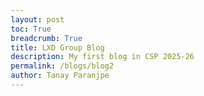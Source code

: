 ```yaml
---
layout: post
toc: True
breadcrumb: True
title: LXD Group Blog
description: My first blog in CSP 2025-26
permalink: /blogs/blog2
author: Tanay Paranjpe 
---
```


<!DOCTYPE html>
<html lang="en">
<head>
    <meta charset="UTF-8">
    <meta name="viewport" content="width=device-width, initial-scale=1.0">
    <title>Mastering Jekyll Theme Switching: An Interactive Guide</title>
    <style>
        * {
            margin: 0;
            padding: 0;
            box-sizing: border-box;
        }
        
        body {
            font-family: 'Inter', -apple-system, BlinkMacSystemFont, sans-serif;
            line-height: 1.7;
            color: #2c3e50;
            background: linear-gradient(135deg, #667eea 0%, #764ba2 100%);
            min-height: 100vh;
        }
        
        .container {
            max-width: 1200px;
            margin: 0 auto;
            padding: 20px;
        }
        
        .hero {
            text-align: center;
            padding: 60px 0;
            background: rgba(255, 255, 255, 0.1);
            backdrop-filter: blur(10px);
            border-radius: 20px;
            margin-bottom: 40px;
            color: white;
        }
        
        .hero h1 {
            font-size: 3.5rem;
            font-weight: 800;
            margin-bottom: 20px;
            text-shadow: 2px 2px 4px rgba(0,0,0,0.3);
        }
        
        .hero p {
            font-size: 1.3rem;
            opacity: 0.9;
            max-width: 600px;
            margin: 0 auto;
        }
        
        .content-card {
            background: white;
            border-radius: 15px;
            padding: 40px;
            margin-bottom: 30px;
            box-shadow: 0 20px 40px rgba(0,0,0,0.1);
            transition: transform 0.3s ease;
        }
        
        .content-card:hover {
            transform: translateY(-5px);
        }
        
        .section-title {
            font-size: 2.2rem;
            color: #2c3e50;
            margin-bottom: 25px;
            padding-bottom: 10px;
            border-bottom: 3px solid #667eea;
            display: flex;
            align-items: center;
            gap: 15px;
        }
        
        .icon {
            font-size: 2rem;
        }
        
        .code-block {
            background: #1a1a1a;
            color: #e6e6e6;
            padding: 25px;
            border-radius: 10px;
            margin: 20px 0;
            font-family: 'Monaco', 'Menlo', monospace;
            overflow-x: auto;
            border-left: 4px solid #667eea;
        }
        
        .code-block pre {
            margin: 0;
            white-space: pre-wrap;
        }
        
        .interactive-demo {
            background: linear-gradient(45deg, #f8f9fa, #e9ecef);
            border: 2px dashed #667eea;
            border-radius: 15px;
            padding: 30px;
            margin: 25px 0;
            text-align: center;
        }
        
        .theme-selector {
            display: grid;
            grid-template-columns: repeat(auto-fit, minmax(200px, 1fr));
            gap: 20px;
            margin: 20px 0;
        }
        
        .theme-option {
            background: white;
            border: 2px solid #e9ecef;
            border-radius: 10px;
            padding: 20px;
            cursor: pointer;
            transition: all 0.3s ease;
            text-align: center;
        }
        
        .theme-option:hover {
            border-color: #667eea;
            transform: scale(1.05);
            box-shadow: 0 10px 20px rgba(102, 126, 234, 0.2);
        }
        
        .theme-option.active {
            background: #667eea;
            color: white;
            border-color: #667eea;
        }
        
        .warning-box {
            background: #fff3cd;
            border: 1px solid #ffeaa7;
            border-radius: 10px;
            padding: 20px;
            margin: 20px 0;
            border-left: 5px solid #fdcb6e;
        }
        
        .error-box {
            background: #f8d7da;
            border: 1px solid #f5c6cb;
            border-radius: 10px;
            padding: 20px;
            margin: 20px 0;
            border-left: 5px solid #e74c3c;
        }
        
        .success-box {
            background: #d4edda;
            border: 1px solid #c3e6cb;
            border-radius: 10px;
            padding: 20px;
            margin: 20px 0;
            border-left: 5px solid #00b894;
        }
        
        .step {
            background: #f8f9fa;
            border-radius: 10px;
            padding: 25px;
            margin: 20px 0;
            border-left: 5px solid #667eea;
        }
        
        .step-number {
            background: #667eea;
            color: white;
            width: 30px;
            height: 30px;
            border-radius: 50%;
            display: inline-flex;
            align-items: center;
            justify-content: center;
            font-weight: bold;
            margin-right: 15px;
        }
        
        .terminal {
            background: #1a1a1a;
            color: #00ff00;
            padding: 20px;
            border-radius: 10px;
            font-family: 'Monaco', monospace;
            margin: 15px 0;
        }
        
        .file-tree {
            background: #f8f9fa;
            border: 1px solid #e9ecef;
            border-radius: 10px;
            padding: 20px;
            margin: 20px 0;
            font-family: 'Monaco', monospace;
            font-size: 0.9rem;
        }
        
        .collapsible {
            background: #667eea;
            color: white;
            cursor: pointer;
            padding: 18px;
            border: none;
            text-align: left;
            outline: none;
            font-size: 1.1rem;
            font-weight: 600;
            border-radius: 10px;
            margin: 10px 0;
            width: 100%;
            transition: all 0.3s ease;
        }
        
        .collapsible:hover {
            background: #5a67d8;
        }
        
        .collapsible-content {
            display: none;
            padding: 20px;
            background: #f8f9fa;
            border-radius: 0 0 10px 10px;
        }
        
        .collapsible-content.active {
            display: block;
        }
        
        .quiz-container {
            background: linear-gradient(45deg, #667eea, #764ba2);
            color: white;
            border-radius: 15px;
            padding: 30px;
            margin: 30px 0;
        }
        
        .quiz-question {
            font-size: 1.2rem;
            margin-bottom: 20px;
        }
        
        .quiz-options {
            display: grid;
            gap: 10px;
        }
        
        .quiz-option {
            background: rgba(255, 255, 255, 0.1);
            border: 1px solid rgba(255, 255, 255, 0.3);
            color: white;
            padding: 15px;
            border-radius: 8px;
            cursor: pointer;
            transition: all 0.3s ease;
        }
        
        .quiz-option:hover {
            background: rgba(255, 255, 255, 0.2);
        }
        
        .quiz-option.correct {
            background: #00b894;
            border-color: #00b894;
        }
        
        .quiz-option.incorrect {
            background: #e74c3c;
            border-color: #e74c3c;
        }
        
        @media (max-width: 768px) {
            .hero h1 {
                font-size: 2.5rem;
            }
            
            .content-card {
                padding: 25px;
            }
            
            .theme-selector {
                grid-template-columns: 1fr;
            }
        }
    </style>
</head>
<body>
    <div class="container">
        <div class="hero">
            <h1>🎨 Mastering Jekyll Theme Switching</h1>
            <p>An interactive guide to implementing flexible theme systems with real-world troubleshooting</p>
        </div>

        <div class="content-card">
            <h2 class="section-title">
                <span class="icon">🎯</span>
                Learning Objectives
            </h2>
            <ul>
                <li>Understand the architecture of Jekyll theme switching systems</li>
                <li>Implement a Makefile-based theme switching mechanism</li>
                <li>Troubleshoot common issues and edge cases</li>
                <li>Design flexible override systems for customization</li>
            </ul>
        </div>

        <div class="content-card">
            <h2 class="section-title">
                <span class="icon">🏗️</span>
                Understanding the Architecture
            </h2>
            
            <p>Before diving into implementation, let's understand how Jekyll theme switching works at a fundamental level.</p>
            
            <div class="interactive-demo">
                <h3>📁 Directory Structure Visualization</h3>
                <div class="file-tree" id="file-tree">
                    <div>📂 your-project/</div>
                    <div style="margin-left: 20px;">📂 _themes/</div>
                    <div style="margin-left: 40px;">📂 minima/</div>
                    <div style="margin-left: 60px;">📄 _config.yml</div>
                    <div style="margin-left: 60px;">📄 Gemfile</div>
                    <div style="margin-left: 60px;">📄 opencs.html</div>
                    <div style="margin-left: 60px;">📂 _layouts/</div>
                    <div style="margin-left: 80px;">📄 post.html</div>
                    <div style="margin-left: 80px;">📄 page.html</div>
                    <div style="margin-left: 40px;">📂 text/</div>
                    <div style="margin-left: 60px;">📄 _config.yml</div>
                    <div style="margin-left: 60px;">📄 Gemfile</div>
                    <div style="margin-left: 60px;">📂 _layouts/</div>
                    <div style="margin-left: 80px;">📄 post.html</div>
                    <div style="margin-left: 80px;">📄 page.html</div>
                    <div style="margin-left: 20px;">📂 _layouts/ (active)</div>
                    <div style="margin-left: 40px;">📄 post.html</div>
                    <div style="margin-left: 40px;">📄 page.html</div>
                    <div style="margin-left: 40px;">📄 opencs.html</div>
                    <div style="margin-left: 20px;">📄 _config.yml</div>
                    <div style="margin-left: 20px;">📄 Gemfile</div>
                    <div style="margin-left: 20px;">📄 Makefile</div>
                </div>
            </div>

            <div class="success-box">
                <strong>💡 Key Insight:</strong> The <code>_themes/</code> directory stores all theme configurations, while the root level contains the currently active theme files. Jekyll ignores the <code>_themes/</code> directory during builds.
            </div>
        </div>

        <div class="content-card">
            <h2 class="section-title">
                <span class="icon">🔧</span>
                Step-by-Step Implementation
            </h2>

            <div class="step">
                <span class="step-number">1</span>
                <strong>Create the Theme Directory Structure</strong>
                
                <div class="code-block">
                    <pre># Create the themes directory
mkdir -p _themes/{minima,text,cayman,so-simple}

# Create layout directories for each theme
mkdir -p _themes/minima/_layouts
mkdir -p _themes/text/_layouts
mkdir -p _themes/cayman/_layouts
mkdir -p _themes/so-simple/_layouts</pre>
                </div>
                
                <div class="warning-box">
                    <strong>⚠️ Common Issue:</strong> Users often forget to create the nested <code>_layouts</code> directories, causing copy operations to fail later.
                </div>
            </div>

            <div class="step">
                <span class="step-number">2</span>
                <strong>Set Up Theme-Specific Configurations</strong>
                
                <p>Each theme needs its own configuration files. Here's an example for the Minima theme:</p>
                
                <div class="code-block">
                    <pre># _themes/minima/_config.yml
theme: minima
title: "Your Site Title"
description: "Site description"

# Theme-specific settings
minima:
  skin: dark
  social_links:
    - { platform: github, user_url: "https://github.com/yourusername" }

# Custom settings for your override system
use_opencs_layout: true
theme_name: "minima"</pre>
                </div>
                
                <div class="code-block">
                    <pre># _themes/minima/Gemfile
source "https://rubygems.org"

gem "github-pages", group: :jekyll_plugins
gem "minima", "~> 2.5"

group :jekyll_plugins do
  gem "jekyll-feed", "~> 0.12"
  gem "jekyll-sitemap"
  gem "jekyll-seo-tag"
end</pre>
                </div>
            </div>

            <div class="step">
                <span class="step-number">3</span>
                <strong>Create Custom Layout Overrides</strong>
                
                <p>The magic happens in the layout files. Here's how to set up the override system:</p>
                
                <div class="code-block">
                    <pre># _themes/minima/_layouts/post.html
---
layout: opencs
---

&lt;article class="post h-entry" itemscope itemtype="http://schema.org/BlogPosting"&gt;
  &lt;header class="post-header"&gt;
    &lt;h1 class="post-title p-name" itemprop="name headline"&gt;{{ page.title | escape }}&lt;/h1&gt;
    &lt;p class="post-meta"&gt;
      &lt;time class="dt-published" datetime="{{ page.date | date_to_xmlschema }}" itemprop="datePublished"&gt;
        {%- assign date_format = site.minima.date_format | default: "%b %-d, %Y" -%}
        {{ page.date | date: date_format }}
      &lt;/time&gt;
    &lt;/p&gt;
  &lt;/header&gt;

  &lt;div class="post-content e-content" itemprop="articleBody"&gt;
    {{ content }}
  &lt;/div&gt;

  {%- if page.comments != false and jekyll.environment == "production" -%}
    {%- include comments.html -%}
  {%- endif -%}
&lt;/article&gt;</pre>
                </div>
                
                <div class="error-box">
                    <strong>🚨 Critical Point:</strong> Notice the <code>layout: opencs</code> in the front matter. This is what allows your custom overrides to work. Many users miss this and wonder why their customizations aren't applied.
                </div>
            </div>

            <div class="step">
                <span class="step-number">4</span>
                <strong>Build the Makefile Magic</strong>
                
                <div class="code-block">
                    <pre># Makefile
.PHONY: use-minima use-text use-cayman use-so-simple clean-theme

# Default theme
use-minima:
	@echo "🎨 Switching to Minima theme..."
	@cp _themes/minima/_config.yml _config.yml
	@cp _themes/minima/Gemfile Gemfile
	@cp _themes/minima/opencs.html _layouts/opencs.html
	@cp _themes/minima/_layouts/*.html _layouts/
	@echo "✅ Minima theme activated!"
	@echo "📝 Run 'bundle install' to update dependencies"

use-text:
	@echo "🎨 Switching to TeXt theme..."
	@cp _themes/text/_config.yml _config.yml
	@cp _themes/text/Gemfile Gemfile
	@cp _themes/text/_layouts/*.html _layouts/
	@echo "✅ TeXt theme activated!"
	@echo "📝 Run 'bundle install' to update dependencies"

# Add error handling
clean-theme:
	@echo "🧹 Cleaning current theme files..."
	@rm -f _config.yml Gemfile
	@rm -f _layouts/*.html
	@echo "✅ Theme files cleaned!"

# Check if theme directory exists before switching
check-theme-exists:
	@test -d _themes/$(THEME) || (echo "❌ Theme '$(THEME)' not found in _themes/" && exit 1)</pre>
                </div>
            </div>
        </div>

        <div class="content-card">
            <h2 class="section-title">
                <span class="icon">🎮</span>
                Interactive Theme Switcher Demo
            </h2>
            
            <div class="interactive-demo">
                <h3>Try It Out: Theme Selection</h3>
                <p>Click on different themes to see how the configuration would change:</p>
                
                <div class="theme-selector">
                    <div class="theme-option active" onclick="switchTheme('minima', this)">
                        <h4>🎨 Minima</h4>
                        <p>Clean & Simple</p>
                    </div>
                    <div class="theme-option" onclick="switchTheme('text', this)">
                        <h4>📝 TeXt</h4>
                        <p>Feature Rich</p>
                    </div>
                    <div class="theme-option" onclick="switchTheme('cayman', this)">
                        <h4>🏔️ Cayman</h4>
                        <p>GitHub Pages</p>
                    </div>
                    <div class="theme-option" onclick="switchTheme('so-simple', this)">
                        <h4>✨ So Simple</h4>
                        <p>Minimalist</p>
                    </div>
                </div>
                
                <div class="terminal" id="terminal-output">
$ make use-minima<br>
🎨 Switching to Minima theme...<br>
✅ Minima theme activated!<br>
📝 Run 'bundle install' to update dependencies
                </div>
            </div>
        </div>

        <div class="content-card">
            <h2 class="section-title">
                <span class="icon">🚨</span>
                Common Issues & Troubleshooting
            </h2>

            <button class="collapsible">🔍 "Bundle install fails after theme switch"</button>
            <div class="collapsible-content">
                <div class="error-box">
                    <strong>Problem:</strong> After switching themes, <code>bundle install</code> throws dependency conflicts.
                </div>
                
                <div class="success-box">
                    <strong>Solution:</strong>
                    <div class="code-block">
                        <pre># Clear the bundle cache and reinstall
bundle clean --force
rm Gemfile.lock
bundle install</pre>
                    </div>
                    
                    <p><strong>Why this happens:</strong> Different themes have different gem dependencies. The old <code>Gemfile.lock</code> can cause conflicts.</p>
                </div>
            </div>

            <button class="collapsible">🔍 "Custom CSS not loading after theme switch"</button>
            <div class="collapsible-content">
                <div class="error-box">
                    <strong>Problem:</strong> Your custom styles disappear when switching themes.
                </div>
                
                <div class="success-box">
                    <strong>Solution:</strong> Ensure your <code>opencs.html</code> layout includes custom CSS:
                    
                    <div class="code-block">
                        <pre># In your opencs.html
&lt;head&gt;
  {%- include head.html -%}
  &lt;link rel="stylesheet" href="{{ '/assets/css/custom.css' | relative_url }}"&gt;
&lt;/head&gt;</pre>
                    </div>
                    
                    <p><strong>Pro Tip:</strong> Create theme-specific custom CSS files for better organization.</p>
                </div>
            </div>

            <button class="collapsible">🔍 "Layouts not found" error</button>
            <div class="collapsible-content">
                <div class="error-box">
                    <strong>Problem:</strong> Jekyll can't find layout files after switching themes.
                </div>
                
                <div class="success-box">
                    <strong>Solution:</strong> Check the layout resolution order:
                    
                    <ol>
                        <li>Jekyll looks in <code>_layouts/</code> first</li>
                        <li>Then in the gem theme's layouts</li>
                        <li>Make sure your Makefile copies all necessary layouts</li>
                    </ol>
                    
                    <div class="code-block">
                        <pre># Debug layout resolution
bundle exec jekyll build --verbose</pre>
                    </div>
                </div>
            </div>

            <button class="collapsible">🔍 "Site looks broken in development vs production"</button>
            <div class="collapsible-content">
                <div class="error-box">
                    <strong>Problem:</strong> Site works locally but breaks when deployed.
                </div>
                
                <div class="success-box">
                    <strong>Solution:</strong> Environment-specific configurations:
                    
                    <div class="code-block">
                        <pre># _config.yml - use environment variables
url: {% raw %}"{% if jekyll.environment == 'production' %}https://yourdomain.com{% else %}http://localhost:4000{% endif %}"{% endraw %}

# In your layouts
{% raw %}&lt;link rel="stylesheet" href="{{ '/assets/css/style.css' | relative_url }}"&gt;{% endraw %}</pre>
                    </div>
                    
                    <p><strong>Always use <code>relative_url</code> filter for asset paths!</strong></p>
                </div>
            </div>
        </div>

        <div class="content-card">
            <h2 class="section-title">
                <span class="icon">💡</span>
                Advanced Techniques
            </h2>
            
            <h3>🔄 Dynamic Theme Detection</h3>
            <p>Add theme detection to your layouts:</p>
            
            <div class="code-block">
                <pre># In opencs.html
{% raw %}{%- assign current_theme = site.theme_name | default: "minima" -%}
&lt;body class="theme-{{ current_theme }}"&gt;
  &lt;div class="theme-indicator"&gt;Current theme: {{ current_theme | capitalize }}&lt;/div&gt;
  {{ content }}
&lt;/body&gt;{% endraw %}</pre>
            </div>
            
            <h3>📱 Responsive Theme Switching</h3>
            <div class="code-block">
                <pre># Add to your custom CSS
.theme-minima {
  --primary-color: #2c3e50;
  --accent-color: #3498db;
}

.theme-text {
  --primary-color: #1a202c;
  --accent-color: #4299e1;
}

/* Use CSS custom properties throughout */
.main-header {
  background-color: var(--primary-color);
  border-bottom: 2px solid var(--accent-color);
}</pre>
            </div>
        </div>

        <div class="content-card">
            <div class="quiz-container">
                <h2>🧠 Quick Knowledge Check</h2>
                
                <div class="quiz-question">
                    What's the correct order of Jekyll's layout resolution?
                </div>
                
                <div class="quiz-options">
                    <div class="quiz-option" onclick="checkAnswer(this, false)">
                        1. Remote theme → Local _layouts → Gem theme
                    </div>
                    <div class="quiz-option" onclick="checkAnswer(this, true)">
                        1. Local _layouts → Gem theme → Remote theme
                    </div>
                    <div class="quiz-option" onclick="checkAnswer(this, false)">
                        1. Gem theme → Local _layouts → Remote theme
                    </div>
                </div>
                
                <div id="quiz-feedback" style="margin-top: 20px; display: none;"></div>
            </div>
        </div>

        <div class="content-card">
            <h2 class="section-title">
                <span class="icon">🎯</span>
                Best Practices & Recommendations
            </h2>
            
            <div class="success-box">
                <strong>✅ Do's:</strong>
                <ul>
                    <li>Always version control your <code>_themes/</code> directory</li>
                    <li>Test theme switches in a separate branch first</li>
                    <li>Use consistent naming conventions for layouts</li>
                    <li>Document theme-specific customizations</li>
                    <li>Keep a backup of working configurations</li>
                </ul>
            </div>
            
            <div class="error-box">
                <strong>❌ Don'ts:</strong>
                <ul>
                    <li>Don't modify gem theme files directly</li>
                    <li>Don't forget to update dependencies after switching</li>
                    <li>Don't hardcode theme-specific paths in content</li>
                    <li>Don't skip testing after theme changes</li>
                </ul>
            </div>
        </div>

        <div class="content-card">
            <h2 class="section-title">
                <span class="icon">🚀</span>
                Next Steps
            </h2>
            
            <p>Now that you understand theme switching, try these advanced challenges:</p>
            
            <ol>
                <li><strong>Automated Testing:</strong> Set up CI/CD to test all themes automatically</li>
                <li><strong>Theme Gallery:</strong> Create a preview system for comparing themes</li>
                <li><strong>Plugin Integration:</strong> Make your theme system work with Jekyll plugins</li>
                <li><strong>Performance Optimization:</strong> Implement lazy loading for theme assets</li>
            </ol>
            
            <div class="success-box">
                <strong>🎉 Congratulations!</strong> You now have the knowledge to implement robust Jekyll theme switching systems. Remember, the key is understanding the layout resolution order and maintaining clean separation between themes and customizations.
            </div>
        </div>
    </div>

    <script>
        // Interactive theme switcher
        function switchTheme(themeName, element) {
            // Update active state
            document.querySelectorAll('.theme-option').forEach(opt => opt.classList.remove('active'));
            element.classList.add('active');
            
            // Update terminal output
            const terminal = document.getElementById('terminal-output');
            const commands = {
                'minima': `$ make use-minima<br>🎨 Switching to Minima theme...<br>✅ Minima theme activated!<br>📝 Run 'bundle install' to update dependencies`,
                'text': `$ make use-text<br>🎨 Switching to TeXt theme...<br>✅ TeXt theme activated!<br>📝 Run 'bundle install' to update dependencies`,
                'cayman': `$ make use-cayman<br>🎨 Switching to Cayman theme...<br>✅ Cayman theme activated!<br>📝 Run 'bundle install' to update dependencies`,
                'so-simple': `$ make use-so-simple<br>🎨 Switching to So Simple theme...<br>✅ So Simple theme activated!<br>📝 Run 'bundle install' to update dependencies`
            };
            
            terminal.innerHTML = commands[themeName];
        }
        
        // Collapsible sections
        document.querySelectorAll('.collapsible').forEach(button => {
            button.addEventListener('click', function() {
                this.classList.toggle('active');
                const content = this.nextElementSibling;
                content.classList.toggle('active');
            });
        });
        
        // Quiz functionality
        function checkAnswer(element, isCorrect) {
            const options = document.querySelectorAll('.quiz-option');
            const feedback = document.getElementById('quiz-feedback');
            
            // Remove previous states
            options.forEach(opt => {
                opt.classList.remove('correct', 'incorrect');
            });
            
            if (isCorrect) {
                element.classList.add('correct');
                feedback.innerHTML = '<div class="success-box">🎉 Correct! Jekyll looks in local _layouts first, then gem theme layouts, then remote theme layouts.</div>';
            } else {
                element.classList.add('incorrect');
                // Show the correct answer
                options.forEach(opt => {
                    if (opt.onclick.toString().includes('true')) {
                        opt.classList.add('correct');
                    }
                });
                feedback.innerHTML = '<div class="error-box">❌ Not quite. Jekyll prioritizes local files over remote ones for security and customization purposes.</div>';
            }
            
            feedback.style.display = 'block';
        }
        
        // Add some interactive animations